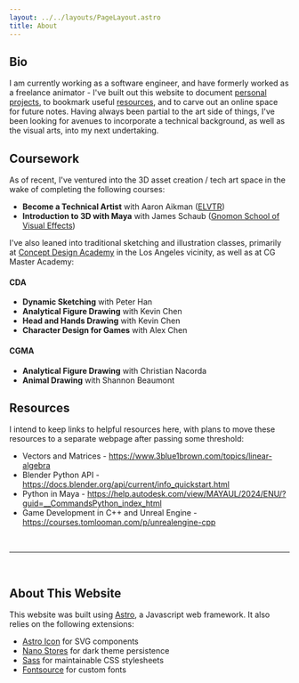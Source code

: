 ```yaml
---
layout: ../../layouts/PageLayout.astro
title: About
---
```


## Bio ##

I am currently working as a software engineer, and have formerly worked as a freelance animator - I've built out this website to document [personal projects](/blog), to bookmark useful [resources](#resources), and to carve out an online space for future notes. Having always been partial to the art side of things, I've been looking for avenues to incorporate a technical background, as well as the visual arts, into my next undertaking.

## Coursework ##

As of recent, I've ventured into the 3D asset creation / tech art space in the wake of completing the following courses:

- **Become a Technical Artist** with Aaron Aikman ([ELVTR](https://elvtr.com/))
- **Introduction to 3D with Maya** with James Schaub ([Gnomon School of Visual Effects](https://www.gnomon.edu/))
 
I've also leaned into traditional sketching and illustration classes, primarily at [Concept Design Academy](http://www.conceptdesignacad.com/) in the Los Angeles vicinity, as well as at CG Master Academy:

#### CDA ####
- **Dynamic Sketching** with Peter Han
- **Analytical Figure Drawing** with Kevin Chen
- **Head and Hands Drawing** with Kevin Chen
- **Character Design for Games** with Alex Chen

#### CGMA ####
- **Analytical Figure Drawing** with Christian Nacorda
- **Animal Drawing** with Shannon Beaumont

## Resources ##

I intend to keep links to helpful resources here, with plans to move these resources to a separate webpage after passing some threshold:

- Vectors and Matrices - https://www.3blue1brown.com/topics/linear-algebra
- Blender Python API - https://docs.blender.org/api/current/info_quickstart.html
- Python in Maya - https://help.autodesk.com/view/MAYAUL/2024/ENU/?guid=__CommandsPython_index_html
- Game Development in C++ and Unreal Engine - https://courses.tomlooman.com/p/unrealengine-cpp

<br><hr><br>

## About This Website ##

This website was built using [Astro](https://astro.build/), a Javascript web framework. It also relies on the following extensions:

* [Astro Icon](https://www.astroicon.dev/) for SVG components
* [Nano Stores](https://github.com/nanostores/nanostores) for dark theme persistence
* [Sass](https://sass-lang.com/) for maintainable CSS stylesheets
* [Fontsource](https://fontsource.org/) for custom fonts